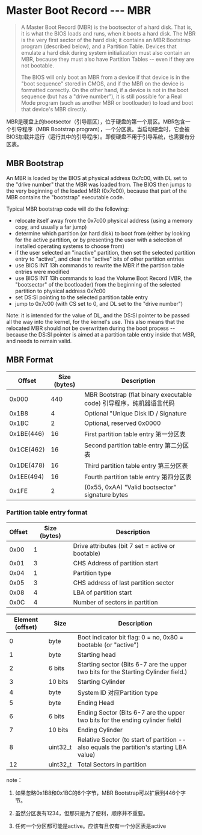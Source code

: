 # Master Boot Record --- MBR

[](https://wiki.osdev.org/MBR_(x86))

> A Master Boot Record (MBR) is the bootsector of a hard disk. That is, it is what the BIOS loads and runs, when it boots a hard disk. The MBR is the very first sector of the hard disk; it contains an MBR Bootstrap program (described below), and a Partition Table. Devices that emulate a hard disk during system initialization must also contain an MBR, because they must also have Partition Tables -- even if they are not bootable. 
>
> The BIOS will only boot an MBR from a device if that device is in the "boot sequence" stored in CMOS, and if the MBR on the device is formatted correctly. On the other hand, if a device is not in the boot sequence (but has a "drive number"), it is still possible for a Real Mode program (such as another MBR or bootloader) to load and boot that device's MBR directly. 

MBR是硬盘上的bootsector（引导扇区），位于硬盘的第一个扇区。MBR包含一个引导程序（MBR Bootstrap program），一个分区表。当启动硬盘时，它会被BIOS加载并运行（运行其中的引导程序）。即便硬盘不用于引导系统，也需要有分区表。



## MBR Bootstrap

An MBR is loaded by the BIOS at physical address 0x7c00, with DL set to the "drive number" that the  MBR was loaded from. The BIOS then jumps to the very beginning of the loaded MBR (0x7c00),  because that part of the MBR contains the "bootstrap" executable code.

Typical MBR bootstrap code will do the following:

-  relocate itself away from the 0x7c00 physical address (using a memory copy, and usually a far jump)
-  determine which partition (or hard disk) to boot from (either  by looking for the active partition, or by presenting the user with a  selection of installed operating systems to choose from)
  -  if the user selected an "inactive" partition, then set the  selected partition entry to "active", and clear the "active" bits of  other partition entries
  -  use BIOS INT 13h commands to rewrite the MBR if the partition table entries were modified
-  use BIOS INT 13h commands to load the Volume Boot Record (VBR, the "bootsector" of the bootloader) from the beginning of the selected partition to physical address 0x7c00
-  set DS:SI pointing to the selected partition table entry
-  jump to 0x7c00 (with CS set to 0, and DL set to the "drive number")

Note: it is intended for the value of DL, and the DS:SI pointer to be passed all the way into the kernel, for the kernel's use. This also means that the relocated MBR should not be overwritten during the boot process -- because the DS:SI pointer is aimed at a partition table entry inside that MBR, and needs to remain valid.



## MBR Format 

| Offset     | Size (bytes) | Description                                                  |
| ---------- | ------------ | ------------------------------------------------------------ |
| 0x000      | 440          | MBR Bootstrap (flat binary executable code)   引导程序，纯机器语言代码 |
| 0x1B8      | 4            | Optional "Unique Disk ID / Signature                         |
| 0x1BC      | 2            | Optional, reserved 0x0000                                    |
| 0x1BE(446) | 16           | First partition table entry 第一分区表                       |
| 0x1CE(462) | 16           | Second partition table entry 第二分区表                      |
| 0x1DE(478) | 16           | Third partition table entry 第三分区表                       |
| 0x1EE(494) | 16           | Fourth partition table entry 第四分区表                      |
| 0x1FE      | 2            | (0x55, 0xAA) "Valid bootsector" signature bytes              |


### Partition table entry format

| Offset | Size (bytes) | Description                                       |
| ------ | ------------ | ------------------------------------------------- |
| 0x00   | 1            | Drive attributes (bit 7 set = active or bootable) |
| 0x01   | 3            | CHS Address of partition start                    |
| 0x04   | 1            | Partition type                                    |
| 0x05   | 3            | CHS address of last partition sector              |
| 0x08   | 4            | LBA of partition start                            |
| 0x0C   | 4            | Number of sectors in partition                    |

| Element (offset) | Size     | Description                                                  |
| ---------------- | -------- | ------------------------------------------------------------ |
| 0                | byte     | Boot indicator bit flag: 0 = no, 0x80 = bootable (or "active") |
| 1                | byte     | Starting head                                                |
| 2                | 6 bits   | Starting sector (Bits 6-7 are the upper two bits for the Starting Cylinder field.) |
| 3                | 10 bits  | Starting Cylinder                                            |
| 4                | byte     | System ID         对应Partition type                         |
| 5                | byte     | Ending Head                                                  |
| 6                | 6 bits   | Ending Sector (Bits 6-7 are the upper two bits for the ending cylinder field) |
| 7                | 10 bits  | Ending Cylinder                                              |
| 8                | uint32_t | Relative Sector (to start of partition -- also equals the partition's starting LBA value) |
| 12               | uint32_t | Total Sectors in partition                                   |

note：

1. 如果忽略0x1B8和0x1BC的6个字节，MBR Bootstrap可以扩展到446个字节。

2. 虽然分区表有1234，但那只是为了便利，顺序并不重要。
3. 任何一个分区都可能是active。应该有且仅有一个分区表是active